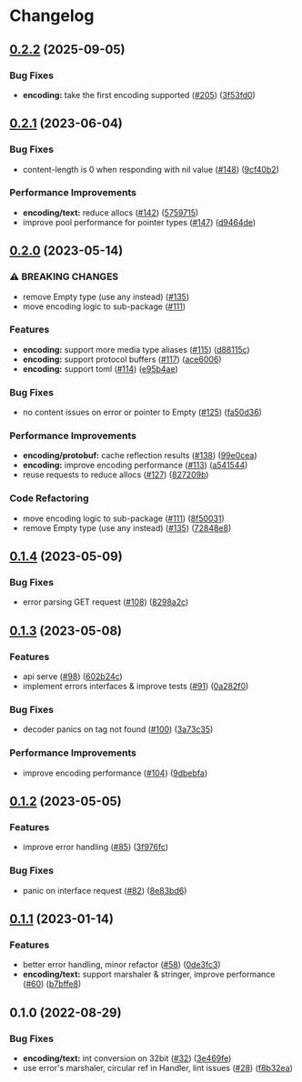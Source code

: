 # Changelog

## [0.2.2](https://github.com/abemedia/go-don/compare/v0.2.1...v0.2.2) (2025-09-05)


### Bug Fixes

* **encoding:** take the first encoding supported ([#205](https://github.com/abemedia/go-don/issues/205)) ([3f53fd0](https://github.com/abemedia/go-don/commit/3f53fd061cacbc748e891baf998a91a972a5b37d))

## [0.2.1](https://github.com/abemedia/go-don/compare/v0.2.0...v0.2.1) (2023-06-04)


### Bug Fixes

* content-length is 0 when responding with nil value ([#148](https://github.com/abemedia/go-don/issues/148)) ([9cf40b2](https://github.com/abemedia/go-don/commit/9cf40b2c8a36468d072c3b17cebb2dc745c0e520))


### Performance Improvements

* **encoding/text:** reduce allocs ([#142](https://github.com/abemedia/go-don/issues/142)) ([5759715](https://github.com/abemedia/go-don/commit/575971580296f0acaa929c6e849bbe707e580165))
* improve pool performance for pointer types ([#147](https://github.com/abemedia/go-don/issues/147)) ([d9464de](https://github.com/abemedia/go-don/commit/d9464deb560eac1500b51f45c5cfe64822efed63))

## [0.2.0](https://github.com/abemedia/go-don/compare/v0.1.4...v0.2.0) (2023-05-14)


### ⚠ BREAKING CHANGES

* remove Empty type (use any instead) ([#135](https://github.com/abemedia/go-don/issues/135))
* move encoding logic to sub-package ([#111](https://github.com/abemedia/go-don/issues/111))

### Features

* **encoding:** support more media type aliases ([#115](https://github.com/abemedia/go-don/issues/115)) ([d88115c](https://github.com/abemedia/go-don/commit/d88115c058e6d81c9fd0ec1d27d55bd44b4cf8e6))
* **encoding:** support protocol buffers ([#117](https://github.com/abemedia/go-don/issues/117)) ([ace6006](https://github.com/abemedia/go-don/commit/ace600620fbe9c67e56ecfb1b7394536cc1da0a4))
* **encoding:** support toml ([#114](https://github.com/abemedia/go-don/issues/114)) ([e95b4ae](https://github.com/abemedia/go-don/commit/e95b4aed2a43c5bd87dbf3bb4591faf0d0fd3c97))


### Bug Fixes

* no content issues on error or pointer to Empty ([#125](https://github.com/abemedia/go-don/issues/125)) ([fa50d36](https://github.com/abemedia/go-don/commit/fa50d363e872d51baeed84cb516d6d4a45fc345b))


### Performance Improvements

* **encoding/protobuf:** cache reflection results ([#138](https://github.com/abemedia/go-don/issues/138)) ([99e0cea](https://github.com/abemedia/go-don/commit/99e0cea46d5e42e91dda63bfdd365835161a9a03))
* **encoding:** improve encoding performance ([#113](https://github.com/abemedia/go-don/issues/113)) ([a541544](https://github.com/abemedia/go-don/commit/a541544614d07121266a2ebf1eebfd75b9d7541d))
* reuse requests to reduce allocs ([#127](https://github.com/abemedia/go-don/issues/127)) ([827209b](https://github.com/abemedia/go-don/commit/827209bca6cfa7a91c414f6bced4a10308d9573f))


### Code Refactoring

* move encoding logic to sub-package ([#111](https://github.com/abemedia/go-don/issues/111)) ([8f50031](https://github.com/abemedia/go-don/commit/8f50031717f53348d31619b96411dcbf60e1e6fc))
* remove Empty type (use any instead) ([#135](https://github.com/abemedia/go-don/issues/135)) ([72848e8](https://github.com/abemedia/go-don/commit/72848e8389c67f4443a1f99fc1e4a8610c831b65))

## [0.1.4](https://github.com/abemedia/go-don/compare/v0.1.3...v0.1.4) (2023-05-09)


### Bug Fixes

* error parsing GET request ([#108](https://github.com/abemedia/go-don/issues/108)) ([8298a2c](https://github.com/abemedia/go-don/commit/8298a2c7a8d46858420fccbbe39909db71838b38))

## [0.1.3](https://github.com/abemedia/go-don/compare/v0.1.2...v0.1.3) (2023-05-08)


### Features

* api serve ([#98](https://github.com/abemedia/go-don/issues/98)) ([602b24c](https://github.com/abemedia/go-don/commit/602b24c5220bee9955d30ec38e7fbc8b41aa2e10))
* implement errors interfaces & improve tests ([#91](https://github.com/abemedia/go-don/issues/91)) ([0a282f0](https://github.com/abemedia/go-don/commit/0a282f0fc2fbe289a89fd9cc0ba94939108fb205))


### Bug Fixes

* decoder panics on tag not found ([#100](https://github.com/abemedia/go-don/issues/100)) ([3a73c35](https://github.com/abemedia/go-don/commit/3a73c35dd996e1035360733d4b60d52b88c3243b))


### Performance Improvements

* improve encoding performance ([#104](https://github.com/abemedia/go-don/issues/104)) ([9dbebfa](https://github.com/abemedia/go-don/commit/9dbebfa81db3277efd964d6d8fa9f1755ef9683a))

## [0.1.2](https://github.com/abemedia/go-don/compare/v0.1.1...v0.1.2) (2023-05-05)


### Features

* improve error handling ([#85](https://github.com/abemedia/go-don/issues/85)) ([3f976fc](https://github.com/abemedia/go-don/commit/3f976fca67e518b9c786c4af32c46586fd5cdc06))


### Bug Fixes

* panic on interface request ([#82](https://github.com/abemedia/go-don/issues/82)) ([8e83bd6](https://github.com/abemedia/go-don/commit/8e83bd692db5569b36426b112d4d243cc106968a))

## [0.1.1](https://github.com/abemedia/go-don/compare/v0.1.0...v0.1.1) (2023-01-14)


### Features

* better error handling, minor refactor ([#58](https://github.com/abemedia/go-don/issues/58)) ([0de3fc3](https://github.com/abemedia/go-don/commit/0de3fc32deb4692a7e768f1f650122b664785810))
* **encoding/text:** support marshaler & stringer, improve performance ([#60](https://github.com/abemedia/go-don/issues/60)) ([b7bffe8](https://github.com/abemedia/go-don/commit/b7bffe81d2ca0651a78d694462e6684df211f0ca))

## 0.1.0 (2022-08-29)


### Bug Fixes

* **encoding/text:** int conversion on 32bit ([#32](https://github.com/abemedia/go-don/issues/32)) ([3e469fe](https://github.com/abemedia/go-don/commit/3e469fe24189849d25e24395500eca23d6043a96))
* use error's marshaler, circular ref in Handler, lint issues ([#28](https://github.com/abemedia/go-don/issues/28)) ([f8b32ea](https://github.com/abemedia/go-don/commit/f8b32eaa0150d96a6ce186f2bdf41ef0e90a39e0))
